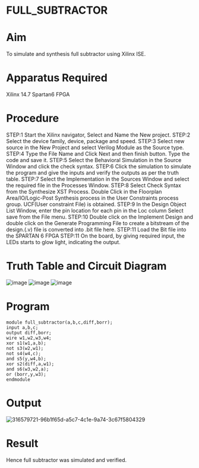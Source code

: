 # FULL_SUBTRACTOR
# Aim
To simulate and synthesis full subtractor using Xilinx ISE.

# Apparatus Required
Xilinx 14.7 Spartan6 FPGA

# Procedure

STEP:1 Start the Xilinx navigator, Select and Name the New project. STEP:2 Select the device family, device, package and speed. STEP:3 Select new source in the New Project and select Verilog Module as the Source type. STEP:4 Type the File Name and Click Next and then finish button. Type the code and save it. STEP:5 Select the Behavioral Simulation in the Source Window and click the check syntax. STEP:6 Click the simulation to simulate the program and give the inputs and verify the outputs as per the truth table. STEP:7 Select the Implementation in the Sources Window and select the required file in the Processes Window. STEP:8 Select Check Syntax from the Synthesize XST Process. Double Click in the Floorplan Area/IO/Logic-Post Synthesis process in the User Constraints process group. UCF(User constraint File) is obtained. STEP:9 In the Design Object List Window, enter the pin location for each pin in the Loc column Select save from the File menu. STEP:10 Double click on the Implement Design and double click on the Generate Programming File to create a bitstream of the design.(.v) file is converted into .bit file here. STEP:11 Load the Bit file into the SPARTAN 6 FPGA STEP:11 On the board, by giving required input, the LEDs starts to glow light, indicating the output.

# Truth Table and Circuit Diagram
![image](https://github.com/RESMIRNAIR/FULL_SUBTRACTOR/assets/154305926/351addef-f7bb-4862-9817-616a41b4c882)
![image](https://github.com/RESMIRNAIR/FULL_SUBTRACTOR/assets/154305926/906152b8-63bc-4f70-9132-6b6b4420b22d)
![image](https://github.com/RESMIRNAIR/FULL_SUBTRACTOR/assets/154305926/7d480140-153a-4a7e-a6d2-5323c6bd4974)
# Program
```
module full_subtractor(a,b,c,diff,borr); 
input a,b,c;
output diff,borr; 
wire w1,w2,w3,w4; 
xor s1(w1,a,b); 
not s3(w2,w1); 
not s4(w4,c); 
and s5(y,w4,b); 
xor s2(diff,a,w1); 
and s6(w3,w2,a); 
or (borr,y,w3); 
endmodule
```
# Output
![316579721-96b1f65d-a5c7-4c1e-9a74-3c67f5804329](https://github.com/vishalmagesh/FULL_SUBTRACTOR/assets/160302888/b81f44f7-5976-4a40-8aab-79d1797b8a5e)
# Result
Hence full subtractor was simulated and verified.

